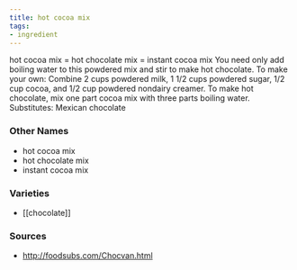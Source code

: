 ```yaml
---
title: hot cocoa mix
tags:
- ingredient
---
```

hot cocoa mix = hot chocolate mix = instant cocoa mix You need only add boiling water to this powdered mix and stir to make hot chocolate. To make your own: Combine 2 cups powdered milk, 1 1/2 cups powdered sugar, 1/2 cup cocoa, and 1/2 cup powdered nondairy creamer. To make hot chocolate, mix one part cocoa mix with three parts boiling water. Substitutes: Mexican chocolate

### Other Names

* hot cocoa mix
* hot chocolate mix
* instant cocoa mix

### Varieties

* [[chocolate]]

### Sources
* http://foodsubs.com/Chocvan.html

